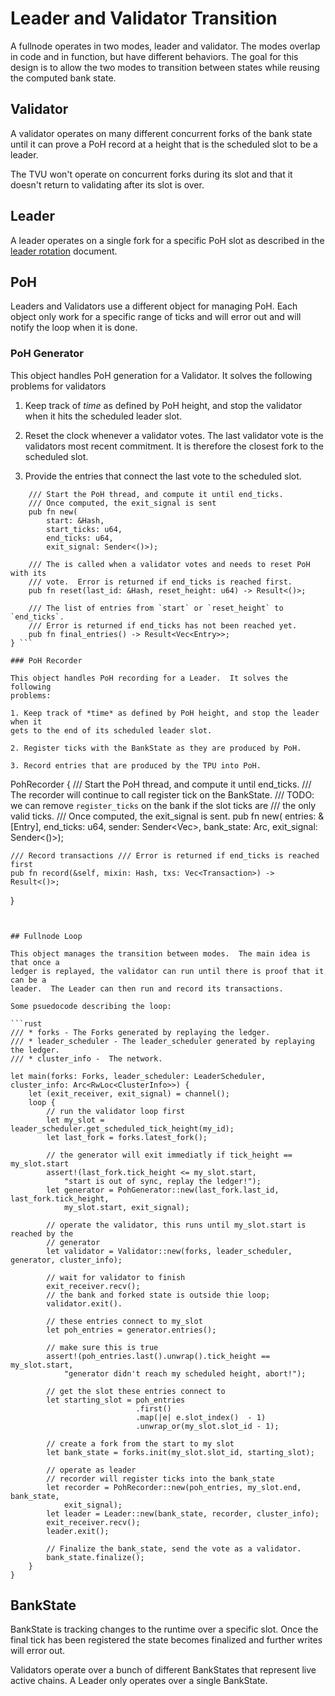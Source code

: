 # Leader and Validator Transition

A fullnode operates in two modes, leader and validator.  The modes overlap in
code and in function, but have different behaviors.  The goal for this design is
to allow the two modes to transition between states while reusing the computed
bank state.


## Validator

A validator operates on many different concurrent forks of the bank state until
it can prove a PoH record at a height that is the scheduled slot to be a leader.

The TVU won't operate on concurrent forks during its slot and that it doesn't
return to validating after its slot is over.

## Leader

A leader operates on a single fork for a specific PoH slot as
described in the [leader rotation](leader-rotation.md) document.


## PoH

Leaders and Validators use a different object for managing PoH. Each object only
work for a specific range of ticks and will error out and will notify the loop
when it is done.

### PoH Generator

This object handles PoH generation for a Validator.  It solves the following
problems for validators

1. Keep track of *time* as defined by PoH height, and stop the validator when it
hits the scheduled leader slot.

2. Reset the clock whenever a validator votes.  The last validator vote is the
validators most recent commitment. It is therefore the closest fork to the
scheduled slot.

3. Provide the entries that connect the last vote to the scheduled slot.

``` PohGenerator {
    /// Start the PoH thread, and compute it until end_ticks.
    /// Once computed, the exit_signal is sent
    pub fn new(
        start: &Hash,
        start_ticks: u64,
        end_ticks: u64,
        exit_signal: Sender<()>);

    /// The is called when a validator votes and needs to reset PoH with its
    /// vote.  Error is returned if end_ticks is reached first.
    pub fn reset(last_id: &Hash, reset_height: u64) -> Result<()>;

    /// The list of entries from `start` or `reset_height` to `end_ticks`.
    /// Error is returned if end_ticks has not been reached yet.
    pub fn final_entries() -> Result<Vec<Entry>>;
} ```

### PoH Recorder

This object handles PoH recording for a Leader.  It solves the following
problems:

1. Keep track of *time* as defined by PoH height, and stop the leader when it
gets to the end of its scheduled leader slot.

2. Register ticks with the BankState as they are produced by PoH.

3. Record entries that are produced by the TPU into PoH.

```
PohRecorder {
    /// Start the PoH thread, and compute it until end_ticks.
    /// The recorder will continue to call register tick on the BankState.
    /// TODO: we can remove `register_ticks` on the bank if the slot ticks are
    /// the only valid ticks.
    /// Once computed, the exit_signal is sent.
    pub fn new(
	    entries: &[Entry],
        end_ticks: u64,
        sender: Sender<Vec<Entry>>,
	    bank_state: Arc<BankState>,
        exit_signal: Sender<()>);

    /// Record transactions /// Error is returned if end_ticks is reached first
    pub fn record(&self, mixin: Hash, txs: Vec<Transaction>) -> Result<()>;
} 
```


## Fullnode Loop

This object manages the transition between modes.  The main idea is that once a
ledger is replayed, the validator can run until there is proof that it can be a
leader.  The Leader can then run and record its transactions.

Some psuedocode describing the loop:

```rust
/// * forks - The Forks generated by replaying the ledger.
/// * leader_scheduler - The leader_scheduler generated by replaying the ledger.
/// * cluster_info -  The network.

let main(forks: Forks, leader_scheduler: LeaderScheduler, cluster_info: Arc<RwLoc<ClusterInfo>>) {
    let (exit_receiver, exit_signal) = channel(); 
    loop {
        // run the validator loop first
        let my_slot = leader_scheduler.get_scheduled_tick_height(my_id);
        let last_fork = forks.latest_fork();
    
        // the generator will exit immediatly if tick_height == my_slot.start
        assert!(last_fork.tick_height <= my_slot.start,
            "start is out of sync, replay the ledger!");
        let generator = PohGenerator::new(last_fork.last_id, last_fork.tick_height,
            my_slot.start, exit_signal);
    
        // operate the validator, this runs until my_slot.start is reached by the
        // generator
        let validator = Validator::new(forks, leader_scheduler, generator, cluster_info);
    
        // wait for validator to finish
        exit_receiver.recv();
        // the bank and forked state is outside thie loop;
        validator.exit().
    
        // these entries connect to my_slot
        let poh_entries = generator.entries();
    
        // make sure this is true
        assert!(poh_entries.last().unwrap().tick_height == my_slot.start,
            "generator didn't reach my scheduled height, abort!");
    
        // get the slot these entries connect to
        let starting_slot = poh_entries
                            .first()
                            .map(|e| e.slot_index()  - 1)
                            .unwrap_or(my_slot.slot_id - 1);
    
        // create a fork from the start to my slot
        let bank_state = forks.init(my_slot.slot_id, starting_slot);
    
        // operate as leader
        // recorder will register ticks into the bank_state
        let recorder = PohRecorder::new(poh_entries, my_slot.end, bank_state,
            exit_signal);
        let leader = Leader::new(bank_state, recorder, cluster_info);
        exit_receiver.recv();
        leader.exit();
    
        // Finalize the bank_state, send the vote as a validator.
        bank_state.finalize();
    }
}
```

## BankState

BankState is tracking changes to the runtime over a specific slot.  Once the
final tick has been registered the state becomes finalized and further writes
will error out.

Validators operate over a bunch of different BankStates that represent live
active chains.  A Leader only operates over a single BankState.
